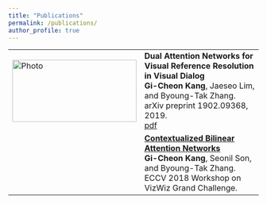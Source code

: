 ```yaml
---
title: "Publications"
permalink: /publications/
author_profile: true
---
```


| | |
|-|-|
<img src="https://github.com/gicheonkang/gicheonkang.github.io/blob/master/images/DAN-19.png?raw=true" alt="Photo" width="250" height="125" /> | <b>Dual Attention Networks for Visual Reference Resolution in Visual Dialog</b> <br> <b>Gi-Cheon Kang</b>, Jaeseo Lim, and Byoung-Tak Zhang. arXiv preprint 1902.09368, 2019. <br> [pdf]((https://arxiv.org/abs/1902.09368))
![]()  | <b>[Contextualized Bilinear Attention Networks](https://bi.snu.ac.kr/Publications/Conferences/International/ECCV2018_Workshop_VizWiz_GCKang.pdf)</b><br> <b>Gi-Cheon Kang</b>, Seonil Son, and Byoung-Tak Zhang. ECCV 2018 Workshop on VizWiz Grand Challenge.

